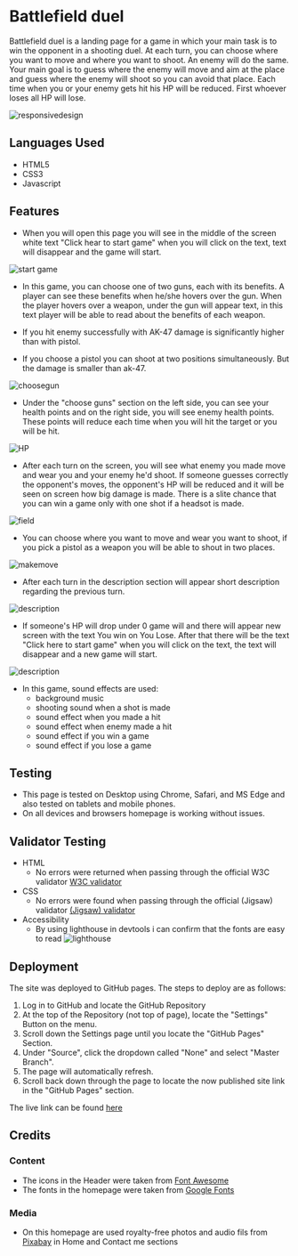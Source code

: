 # Battlefield duel  

Battlefield duel is a landing page for a game in which your main task is to win the opponent in a shooting duel. At each turn, you can choose where you want to move and where you want to shoot. An enemy will do the same. Your main goal is to guess where the enemy will move and aim at the place and guess where the enemy will shoot so you can avoid that place. Each time when you or your enemy gets hit his HP will be reduced. First whoever loses all HP will lose.

![responsivedesign](assets/images/readme/responsive.jpg)

## Languages Used

* HTML5
* CSS3
* Javascript

## Features

- When you will open this page you will see in the middle of the screen white text "Click hear to start game" when you will click on the text, text will disappear and the game will start.

![start game](assets/images/readme/start.jpg)

- In this game, you can choose one of two guns, each with its benefits. A player can see these benefits when he/she hovers over the gun. When the player hovers over a weapon, under the gun will appear text, in this text player will be able to read about the benefits of each weapon.

- If you hit enemy successfully with AK-47 damage is significantly higher than with pistol.

- If you choose a pistol you can shoot at two positions simultaneously. But the damage is smaller than ak-47.

![choosegun](assets/images/readme/choose_gun.jpg)

- Under the "choose guns" section on the left side, you can see your health points and on the right side, you will see enemy health points. These points will reduce each time when you will hit the target or you will be hit.

![HP](assets/images/readme/HP.JPG)

- After each turn on the screen, you will see what enemy you made move and wear you and your enemy he'd shoot. If someone guesses correctly the opponent's moves, the opponent's HP will be reduced and it will be seen on screen how big damage is made. There is a slite chance that you can win a game only with one shot if a headsot is made.

![field](assets/images/readme/solder.JPG)

- You can choose where you want to move and wear you want to shoot, if you pick a pistol as a weapon you will be able to shout in two places.

![makemove](assets/images/readme/make_move.jpg)

- After each turn in the description section will appear short description regarding the previous turn.

![description](assets/images/readme/description.jpg)

- If someone's HP will drop under 0 game will and there will appear new screen with the text You win on You Lose. After that there will be the text "Click here to start game" when you will click on the text, the text will disappear and a new game will start.

![description](assets/images/readme/end.jpg)

- In this game, sound effects are used:
  - background music
  - shooting sound when a shot is made
  - sound effect when you made a hit
  - sound effect when enemy made a hit
  - sound effect if you win a game
  - sound effect if you lose a game

## Testing

- This page is tested on Desktop using Chrome, Safari, and MS Edge and also tested on tablets and mobile phones.
- On all devices and browsers homepage is working without issues.

## Validator Testing

- HTML
  - No errors were returned when passing through the official W3C validator <a href="https://validator.w3.org/nu/?doc=https%3A%2F%2Fkasparsmazurs.github.io%2Fbattlefield_duel%2F" target="_blank">W3C validator</a>
- CSS
  - No errors were found when passing through the official (Jigsaw) validator <a href="https://jigsaw.w3.org/css-validator/validator?uri=https%3A%2F%2Fkasparsmazurs.github.io%2Fbattlefield_duel%2F&profile=css3svg&usermedium=all&warning=1&vextwarning=&lang=en" target="_blank">(Jigsaw) validator</a>
- Accessibility
  - By using lighthouse in devtools i can confirm that the fonts are easy to read
![lighthouse](assets/images/readme/lighthouse.jpg)

## Deployment

The site was deployed to GitHub pages. The steps to deploy are as follows:

1. Log in to GitHub and locate the GitHub Repository
2. At the top of the Repository (not top of page), locate the "Settings" Button on the menu.
3. Scroll down the Settings page until you locate the "GitHub Pages" Section.
4. Under "Source", click the dropdown called "None" and select "Master Branch".
5. The page will automatically refresh.
6. Scroll back down through the page to locate the now published site link in the "GitHub Pages" section.

The live link can be found <a href="https://kasparsmazurs.github.io/battlefield_duel/" target="_blank">here</a>

## Credits

### Content

  - The icons in the Header were taken from <a href="https://fontawesome.com/" target="_blank">Font Awesome</a> 
  - The fonts in the homepage were taken from <a href="https://fonts.google.com/" target="_blank">Google Fonts</a>

### Media

  - On this homepage are used royalty-free photos and audio fils from <a href="https://pixabay.com/photos/" target="_blank">Pixabay</a> in Home and Contact me sections
